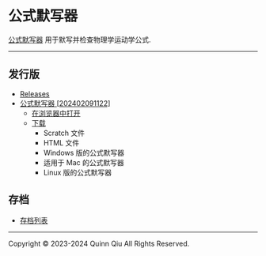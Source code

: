 # 公式默写器

[公式默写器](https://quinn0823.github.io/formula-writer/) 用于默写并检查物理学运动学公式.

---

## 发行版

- [Releases](https://github.com/Quinn0823/formula-writer/releases)
- [公式默写器 [202402091122]](https://github.com/Quinn0823/formula-writer/releases/tag/202402091122)
  - [在浏览器中打开](https://quinn0823.github.io/formula-writer/html/202402091122.html)
  - [下载](https://github.com/Quinn0823/formula-writer/releases/tag/202402091122)
    - Scratch 文件
    - HTML 文件
    - Windows 版的公式默写器
    - 适用于 Mac 的公式默写器
    - Linux 版的公式默写器

## 存档

- [存档列表](https://quinn0823.github.io/formula-writer/)

---

Copyright © 2023-2024 Quinn Qiu All Rights Reserved.